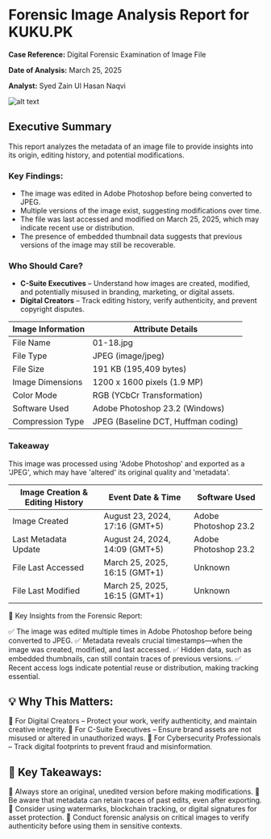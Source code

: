 # Forensic Image Analysis Report for KUKU.PK

**Case Reference:** Digital Forensic Examination of Image File

**Date of Analysis:** March 25, 2025

**Analyst:** Syed Zain Ul Hasan Naqvi

![alt text](https://kuku.pk/shop/co-ords/muse-green-linen-co-ord/#&gid=1&pid=3/200/200)

## Executive Summary
This report analyzes the metadata of an image file to provide insights into its origin, editing 
history, and potential modifications.

### Key Findings:
- The image was edited in Adobe Photoshop before being converted to JPEG.
- Multiple versions of the image exist, suggesting modifications over time.
- The file was last accessed and modified on March 25, 2025, which may indicate recent 
use or distribution.
- The presence of embedded thumbnail data suggests that previous versions of the 
image may still be recoverable.

### Who Should Care?
- **C-Suite Executives** – Understand how images are created, modified, and potentially 
misused in branding, marketing, or digital assets.
- **Digital Creators** – Track editing history, verify authenticity, and prevent copyright 
disputes.

| Image Information | Attribute Details |
| --- | --- |
| File Name | 01-18.jpg |
| File Type | JPEG (image/jpeg) |
| File Size | 191 KB (195,409 bytes) |
| Image Dimensions | 1200 x 1600 pixels (1.9 MP) |
| Color Mode | RGB (YCbCr Transformation) |
| Software Used | Adobe Photoshop 23.2 (Windows) |
| Compression Type | JPEG (Baseline DCT, Huffman coding) |

### Takeaway
This image was processed using 'Adobe Photoshop' and exported as a 'JPEG', which 
may have 'altered' its original quality and 'metadata'.

| Image Creation & Editing History | Event Date & Time | Software Used |
| --- | --- | --- |
| Image Created | August 23, 2024, 17:16 (GMT+5) | Adobe Photoshop 23.2 |
| Last Metadata Update | August 24, 2024, 14:09 (GMT+5) | Adobe Photoshop 23.2 |
| File Last Accessed | March 25, 2025, 16:15 (GMT+1) | Unknown |
| File Last Modified | March 25, 2025, 16:15 (GMT+1) | Unknown |

📌 Key Insights from the Forensic Report:

✅ The image was edited multiple times in Adobe Photoshop before being converted to JPEG.
✅ Metadata reveals crucial timestamps—when the image was created, modified, and last accessed.
✅ Hidden data, such as embedded thumbnails, can still contain traces of previous versions.
✅ Recent access logs indicate potential reuse or distribution, making tracking essential.

## 💡 Why This Matters:
🔹 For Digital Creators – Protect your work, verify authenticity, and maintain creative integrity.
🔹 For C-Suite Executives – Ensure brand assets are not misused or altered in unauthorized ways.
🔹 For Cybersecurity Professionals – Track digital footprints to prevent fraud and misinformation.

## 🚀 Key Takeaways:
🔹 Always store an original, unedited version before making modifications.
🔹 Be aware that metadata can retain traces of past edits, even after exporting.
🔹 Consider using watermarks, blockchain tracking, or digital signatures for asset protection.
🔹 Conduct forensic analysis on critical images to verify authenticity before using them in sensitive contexts.
